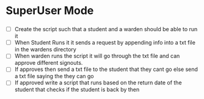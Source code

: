 # SuperUser Mode





### 
- [ ] Create the script such that a student and a warden should be able to run it
- [ ] When Student Runs it it sends a request by appending info into a txt file in the wardens directory
- [ ] When warden runs the script it will go through the txt file and can approve different signouts.
- [ ] If approves then send a txt file to the student that they cant go else send a txt file saying the they can go
- [ ] If approved write a script that runs based on the return date of the student that checks if the student is back by then
